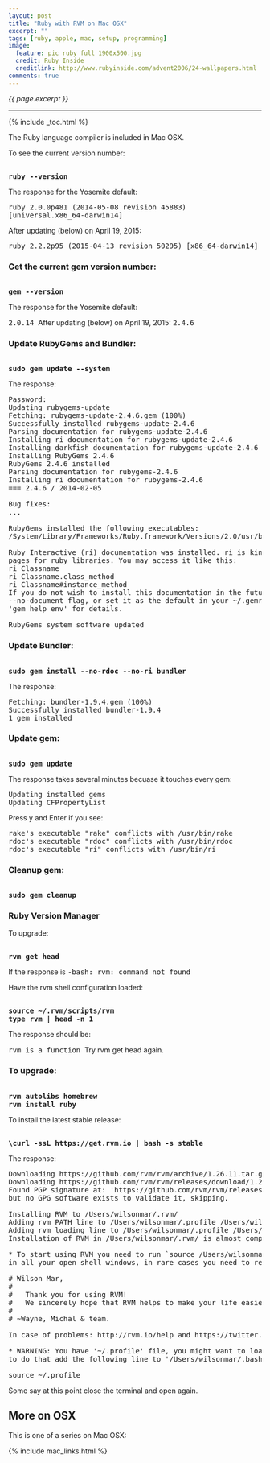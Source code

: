 ```yaml
---
layout: post
title: "Ruby with RVM on Mac OSX"
excerpt: ""
tags: [ruby, apple, mac, setup, programming]
image:
  feature: pic ruby full 1900x500.jpg
  credit: Ruby Inside
  creditlink: http://www.rubyinside.com/advent2006/24-wallpapers.html
comments: true
---
```

<i>{{ page.excerpt }}</i>
<hr />

{% include _toc.html %}


The Ruby language compiler is included in Mac OSX.

To see the current version number:

<pre><strong>
ruby --version
</strong></pre>

The response for the Yosemite default:

<tt>
ruby 2.0.0p481 (2014-05-08 revision 45883) [universal.x86_64-darwin14]
</tt>

After updating (below) on April 19, 2015:

<tt>
ruby 2.2.2p95 (2015-04-13 revision 50295) [x86_64-darwin14]
</tt>


### Get the current gem version number:

<pre><strong>
gem --version
</strong></pre>

The response for the Yosemite default:

<tt>
2.0.14
</tt>
After updating (below) on April 19, 2015:
<tt>
2.4.6
</tt>

### Update RubyGems and Bundler:

<pre><strong>
sudo gem update --system
</strong></pre>

The response:

<pre>
Password:
Updating rubygems-update
Fetching: rubygems-update-2.4.6.gem (100%)
Successfully installed rubygems-update-2.4.6
Parsing documentation for rubygems-update-2.4.6
Installing ri documentation for rubygems-update-2.4.6
Installing darkfish documentation for rubygems-update-2.4.6
Installing RubyGems 2.4.6
RubyGems 2.4.6 installed
Parsing documentation for rubygems-2.4.6
Installing ri documentation for rubygems-2.4.6
=== 2.4.6 / 2014-02-05

Bug fixes:
...

RubyGems installed the following executables:
/System/Library/Frameworks/Ruby.framework/Versions/2.0/usr/bin/gem

Ruby Interactive (ri) documentation was installed. ri is kind of like man
pages for ruby libraries. You may access it like this:
ri Classname
ri Classname.class_method
ri Classname#instance_method
If you do not wish to install this documentation in the future, use the
--no-document flag, or set it as the default in your ~/.gemrc file. See
'gem help env' for details.

RubyGems system software updated
</pre>


### Update Bundler:

<pre><strong>
sudo gem install --no-rdoc --no-ri bundler
</strong></pre>

The response:

<pre>
Fetching: bundler-1.9.4.gem (100%)
Successfully installed bundler-1.9.4
1 gem installed
</pre>


### Update gem:
<pre><strong>
sudo gem update
</strong></pre>

The response takes several minutes becuase it touches every gem:

<pre>
Updating installed gems
Updating CFPropertyList
</pre>

Press y and Enter if you see:

<pre>
rake's executable "rake" conflicts with /usr/bin/rake
rdoc's executable "rdoc" conflicts with /usr/bin/rdoc
rdoc's executable "ri" conflicts with /usr/bin/ri
</pre>


### Cleanup gem:

<pre><strong>
sudo gem cleanup
</strong></pre>


<a name="ruby-rvm"></a>

### Ruby Version Manager

To upgrade:

<pre><strong>
rvm get head
</strong></pre>

If the response is 
<tt>
-bash: rvm: command not found
</tt>

Have the rvm shell configuration loaded:

<pre><strong>
source ~/.rvm/scripts/rvm
type rvm | head -n 1
</strong></pre>

The response should be:

<tt>
rvm is a function
</tt>
Try rvm get head again.



### To upgrade:

<pre><strong>
rvm autolibs homebrew
rvm install ruby
</strong></pre>


To install the latest stable release:

<pre><strong>
\curl -ssL https://get.rvm.io | bash -s stable
</strong></pre>

The response:

<pre>
Downloading https://github.com/rvm/rvm/archive/1.26.11.tar.gz
Downloading https://github.com/rvm/rvm/releases/download/1.26.11/1.26.11.tar.gz.asc
Found PGP signature at: 'https://github.com/rvm/rvm/releases/download/1.26.11/1.26.11.tar.gz.asc',
but no GPG software exists to validate it, skipping.

Installing RVM to /Users/wilsonmar/.rvm/
Adding rvm PATH line to /Users/wilsonmar/.profile /Users/wilsonmar/.mkshrc /Users/wilsonmar/.bashrc /Users/wilsonmar/.zshrc.
Adding rvm loading line to /Users/wilsonmar/.profile /Users/wilsonmar/.bash_profile /Users/wilsonmar/.zlogin.
Installation of RVM in /Users/wilsonmar/.rvm/ is almost complete:

* To start using RVM you need to run `source /Users/wilsonmar/.rvm/scripts/rvm`
in all your open shell windows, in rare cases you need to reopen all shell windows.

# Wilson Mar,
#
#   Thank you for using RVM!
#   We sincerely hope that RVM helps to make your life easier and more enjoyable!!!
#
# ~Wayne, Michal & team.

In case of problems: http://rvm.io/help and https://twitter.com/rvm_io

* WARNING: You have '~/.profile' file, you might want to load it,
to do that add the following line to '/Users/wilsonmar/.bash_profile':

source ~/.profile
</pre>


Some say at this point close the terminal and open again.



## More on OSX

This is one of a series on Mac OSX:

{% include mac_links.html %}
